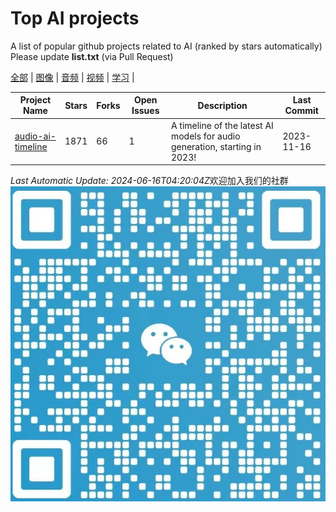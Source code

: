 # Top AI projects
A list of popular github projects related to AI (ranked by stars automatically)
Please update **list.txt** (via Pull Request)

<a href="./README.md">全部</a> |   <a href="./READMEpicture.md">图像</a> |   <a href="./READMEaudio.md">音频</a> | <a href="./READMEvideo.md">视频</a> | <a href="./READMElearn.md">学习</a> | 

| Project Name | Stars | Forks | Open Issues | Description | Last Commit |
| ------------ | ----- | ----- | ----------- | ----------- | ----------- |
| [audio-ai-timeline](https://github.com/archinetai/audio-ai-timeline) | 1871 | 66 | 1 | A timeline of the latest AI models for audio generation, starting in 2023! | 2023-11-16 |

*Last Automatic Update: 2024-06-16T04:20:04Z*欢迎加入我们的社群 ![](https://raw.githubusercontent.com/mouuii/picture/master/weichat.jpg) 